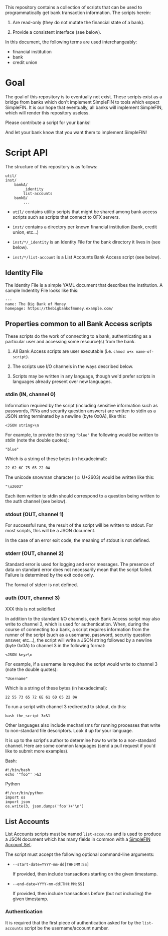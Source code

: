 <!--
Copyright (c) The SimpleFIN Team
See LICENSE for details.
-->

This repository contains a collection of scripts that can be used to
programmatically get bank transaction information.  The scripts herein:

1. Are read-only (they do not mutate the financial state of a bank).

2. Provide a consistent interface (see below).


In this document, the following terms are used interchangeably:

- financial institution
- bank
- credit union


# Goal #

The goal of this repository is to eventually not exist.  These scripts exist
as a bridge from banks which don't implement SimpleFIN to tools which
expect SimpleFIN.  It is our hope that eventually, all banks will implement
SimpleFIN, which will render this repository useless.

Please contribute a script for your banks!

And let your bank know that you want them to implement SimpleFIN!


# Script API #


The structure of this repository is as follows:

    util/
    inst/
        bankA/
            _identity
            list-accounts
        bankB/
            ...


- `util/` contains utility scripts that might be shared among bank access
  scripts such as scripts that connect to OFX servers.

- `inst/` contains a directory per known financial institution (bank,
  credit union, etc...)

- `inst/*/_identity` is an Identity File for the bank directory it lives in
  (see below).

- `inst/*/list-account` is a List Accounts Bank Access script (see below).


## Identity File ##

The Identity File is a simple YAML document that describes the institution.  A
sample Indentity File looks like this:

    ---
    name: The Big Bank of Money
    homepage: https://thebigbankofmoney.example.com/


## Properties common to all Bank Access scripts ##

These scripts do the work of connecting to a bank, authenticating as a
particular user and accessing some resource(s) from the bank.

1. All Bank Access scripts are user executable (i.e. `chmod u+x name-of-script`).

2. The scripts use I/O channels in the ways described below.

3. Scripts may be written in any language, though we'd prefer scripts in
   languages already present over new languages.




### stdin (IN, channel 0) ###

Information required by the script (including sensitive information such as
passwords, PINs and security question answers) are written to stdin as a JSON
string terminated by a newline (byte 0x0A), like this:

    <JSON string>\n

For example, to provide the string `"blue"` the following would be written to
stdin (note the double quotes):

    "blue"

Which is a string of these bytes (in hexadecimal):

    22 62 6C 75 65 22 0A

The unicode snowman character (&#x263A; U+2603) would be written like this:

    "\u2603"


Each item written to stdin should correspond to a question being written to
the auth channel (see below).



### stdout (OUT, channel 1) ###

For successful runs, the result of the script will be written to stdout.
For most scripts, this will be a JSON document.

In the case of an error exit code, the meaning of stdout is not defined.




### stderr (OUT, channel 2) ###

Standard error is used for logging and error messages.  The presence of data
on standard error does not necessarily mean that the script failed.  Failure
is determined by the exit code only.

The format of stderr is not defined.




### auth (OUT, channel 3) ###

XXX this is not solidified

In addition to the standard I/O channels, each Bank Access script may also
write to channel 3, which is used for authentication.  When, during the course
of connecting to a bank, a script requires information from the runner of the
script (such as a username, password, security question answer, etc...), the
script will write a JSON string followed by a newline (byte 0x0A) to channel 3
in the following format:

    <JSON key>\n

For example, if a username is required the script would write to channel 3
(note the double quotes):

    "Username"

Which is a string of these bytes (in hexadecimal):
    
    22 55 73 65 72 6E 61 6D 65 22 0A


To run a script with channel 3 redirected to stdout, do this:

    bash the_script 3>&1

Other languages also include mechanisms for running processes that write to
non-standard file descriptors.  Look it up for your language.

It is up to the script's author to determine how to write to a non-standard
channel.  Here are some common languages (send a pull request if you'd like
to submit more examples).

Bash:

    #!/bin/bash
    echo '"foo"' >&3

Python

    #!/usr/bin/python
    import os
    import json
    os.write(3, json.dumps('foo')+'\n')


## List Accounts ##

List Accounts scripts must be named `list-accounts` and is used to produce a
JSON document which has many fields in common with a
[SimpleFIN Account Set](http://simplefin.org/protocol.html#account-set).

The script must accept the following optional command-line arguments:

- `--start-date=YYYY-mm-dd[THH:MM:SS]`
  
  If provided, then include transactions starting on the given timestamp.

- `--end-date=YYYY-mm-dd[THH:MM:SS]`

  If provided, then include transactions before (but not including) the given
  timestamp.


### Authentication ###

It is required that the first piece of authentication asked for by the
`list-accounts` script be the username/account number.
